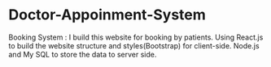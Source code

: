 # Doctor-Appoinment-System
 Booking System : I build this website for booking by patients. Using React.js to build the website structure and styles(Bootstrap) for client-side. Node.js and My SQL to store the data to server side.
